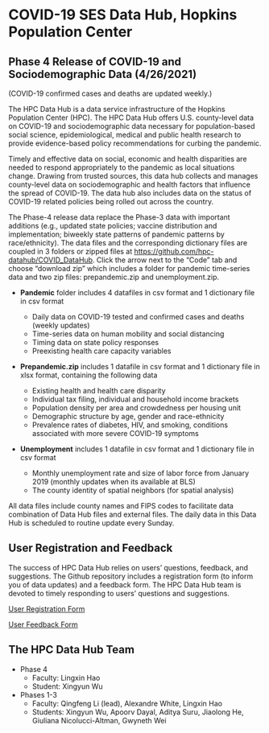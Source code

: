 # COVID-19 SES Data Hub, Hopkins Population Center

## Phase 4 Release of COVID-19 and Sociodemographic Data (4/26/2021)

(COVID-19 confirmed cases and deaths are updated weekly.)

The HPC Data Hub is a data service infrastructure of the Hopkins Population Center (HPC). The HPC Data Hub offers U.S. county-level data on COVID-19 and sociodemographic data necessary for population-based social science, epidemiological, medical and public health research to provide evidence-based policy recommendations for curbing the pandemic. 

Timely and effective data on social, economic and health disparities are needed to respond appropriately to the pandemic as local situations change. Drawing from trusted sources, this data hub collects and manages county-level data on sociodemographic and health factors that influence the spread of COVID-19. The data hub also includes data on the status of COVID-19 related policies being rolled out across the country. 

The Phase-4 release data replace the Phase-3 data with important additions (e.g., updated state policies; vaccine distribution and implementation; biweekly state patterns of pandemic patterns by race/ethnicity). The data files and the corresponding dictionary files are coupled in 3 folders or zipped files at https://github.com/hpc-datahub/COVID_DataHub. Click the arrow next to the “Code” tab and choose “download zip” which includes a folder for pandemic time-series data and two zip files: prepandemic.zip and unemployment.zip.

- **Pandemic** folder includes 4 datafiles in csv format and 1 dictionary file in csv format
    
    - Daily data on COVID-19 tested and confirmed cases and deaths (weekly updates)
    - Time-series data on human mobility and social distancing
    - Timing data on state policy responses
    - Preexisting health care capacity variables

- **Prepandemic.zip** includes 1 datafile in csv format and 1 dictionary file in xlsx format, containing the following data

    - Existing health and health care disparity 
    - Individual tax filing, individual and household income brackets
    - Population density per area and crowdedness per housing unit
    - Demographic structure by age, gender and race-ethnicity
    - Prevalence rates of diabetes, HIV, and smoking, conditions associated with more severe COVID-19 symptoms
    
- **Unemployment** includes 1 datafile in csv format and 1 dictionary file in csv format

    - Monthly unemployment rate and size of labor force from January 2019 (monthly updates when its available at BLS)
    - The county identity of spatial neighbors (for spatial analysis)

All data files include county names and FIPS codes to facilitate data combination of Data Hub files and external files. The daily data in this Data Hub is scheduled to routine update every Sunday.


## User Registration and Feedback
The success of HPC Data Hub relies on users’ questions, feedback, and suggestions. The Github repository includes a registration form (to inform you of data updates) and a feedback form. The HPC Data Hub team is devoted to timely responding to users’ questions and suggestions.

[User Registration Form](https://docs.google.com/forms/d/e/1FAIpQLSdomJngQRiPA-2tfa8WQA_nbscVf0y2hV_XRPRjFqnvx80XpA/viewform?usp=pp_url)

[User Feedback Form](https://docs.google.com/forms/d/e/1FAIpQLSeh1KCx57yQEZiGfem7dWUjyEDxmsr4sU25JOQdH80ERjpGlQ/viewform?usp=pp_url)

## The HPC Data Hub Team
- Phase 4
    - Faculty: Lingxin Hao
    - Student: Xingyun Wu
- Phases 1-3
    - Faculty: Qingfeng Li (lead), Alexandre White, Lingxin Hao
    - Students: Xingyun Wu, Apoorv Dayal, Aditya Suru, Jiaolong He, Giuliana Nicolucci-Altman, Gwyneth Wei
